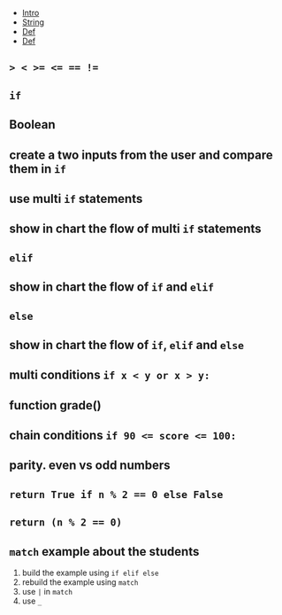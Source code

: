 <nav>
    <ul>
        <li><a href="./README.md">Intro</a></li>
        <li><a href="./STRING.md">String</a></li>
        <li><a href="./DEF.md">Def</a></li>
        <li><a href="./CONDITIONALS.md">Def</a></li>
    </ul>
</nav>

## `> < >= <= == !=`

## `if`

## Boolean

## create a two inputs from the user and compare them in `if`

## use multi `if` statements

## show in chart the flow of multi `if` statements

## `elif`

## show in chart the flow of `if` and `elif`

## `else`

## show in chart the flow of `if`, `elif` and `else`

## multi conditions `if x < y or x > y:`

## function grade()

## chain conditions `if 90 <= score <= 100: `

## parity. even vs odd numbers

## `return True if n % 2 == 0 else False`

## `return (n % 2 == 0)`

## `match` example about the students

1. build the example using `if elif else`
2. rebuild the example using `match`
3. use `|` in `match`
4. use `_`
